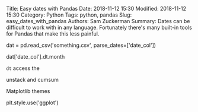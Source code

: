 Title: Easy dates with Pandas
Date: 2018-11-12 15:30
Modified: 2018-11-12 15:30
Category: Python
Tags: python, pandas
Slug: easy_dates_with_pandas
Authors: Sam Zuckerman
Summary: Dates can be difficult to work with in any language. Fortunately there's many built-in tools for Pandas that make this less painful.


dat = pd.read_csv('something.csv', parse_dates=['date_col'])

dat['date_col'].dt.month

`dt` access the 

unstack and cumsum

Matplotlib themes

plt.style.use('ggplot')